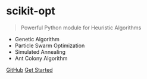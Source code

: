 <!-- ![logo](_media/pic.jpg) -->

# scikit-opt

> Powerful Python module for Heuristic Algorithms

* Genetic Algorithm
* Particle Swarm Optimization
* Simulated Annealing
* Ant Colony Algorithm

[GitHub](https://github.com/guofei9987/scikit-opt/)
[Get Started](docs/en.md)
